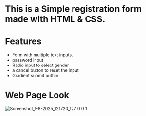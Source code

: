 # This is a Simple registration form made with HTML & CSS.
# Features
- Form with multiple text inputs.
- password input
- Radio input to select gender
- a cancel button to reset the input
- Gradient submit button

# Web Page Look

![Screenshot_1-8-2025_121720_127 0 0 1](https://github.com/user-attachments/assets/c54de9a0-fb65-44dc-88db-03c8523cfe3f)

